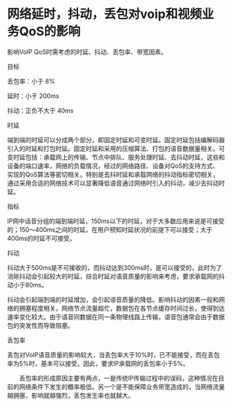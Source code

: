 # 网络延时，抖动，丢包对voip和视频业务QoS的影响

影响VoIP QoS时需考虑的时延、抖动、丢包率、带宽因素。



目标

丢包率：小于 8%

延时：小于 200ms

抖动：正负不大于 40ms



时延

端到端的时延可以分成两个部分，即固定时延和可变时延。固定时延包括编解码器引入的时延和打包时延。固定时延和采用的压缩算法、打包的语音数据量相关。可变时延包括：承载网上的传输、节点中排队、服务处理时延、去抖动时延，这些和设备的端口速率，网络的负载情况，经过的网络路径、设备对QoS的支持方式、实现的QoS算法等密切相关。特别是去抖时延和承载网络的抖动指标密切相关，通过采用合适的网络技术可以显著降低语音通过网络时引入的抖动，减少去抖动时延。

指标

IP网中话音分组的端到端时延，150ms以下的时延，对于大多数应用来说是可接受的；150～400ms之间的时延，在用户预知时延状况的前提下可以接受；大于400ms的时延不可接受。



抖动

抖动大于500ms是不可接收的，而抖动达到300ms时，是可以接受的，此时为了消除抖动会引起较大的时延，综合时延对语音质量的影响来考虑，要求承载网的抖动小于80ms。

抖动会引起端到端的时延增加，会引起语音质量的降低。影响抖动的因素一般和网络的拥塞程度相关。网络节点流量超忙，数据包在各节点缓存时间过长，使得到达速率变化较大。由于语音同数据在同一条物理线路上传输，语音包通常会由于数据包的突发性而导致阻塞。



丢包率

丢包对VoIP语音质量的影响较大，当丢包率大于10%时，已不能接受，而在丢包率为5%时，基本可以接受。因此，要求IP承载网的丢包率小于5%。

　　丢包率的形成原因主要有两点，一是传统IP传输过程中的误码，这种情况在目前的网络条件下发生的概率极低。另一个是不能保障业务带宽造成的，当网络流量越拥塞，影响就越强烈，丢包发生率也就越大。




